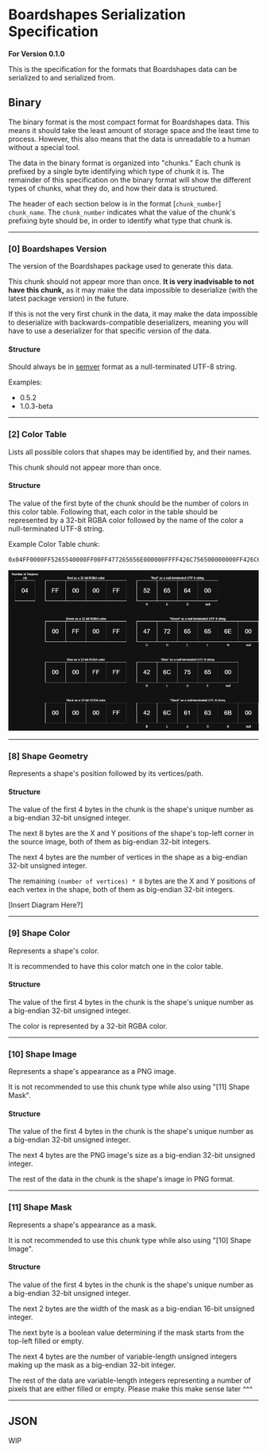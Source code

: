 # Boardshapes Serialization Specification

**For Version 0.1.0**

This is the specification for the formats that Boardshapes data can be serialized to and serialized from.

## Binary

The binary format is the most compact format for Boardshapes data. This means it should take the least amount of storage space and the least time to process. However, this also means that the data is unreadable to a human without a special tool.

The data in the binary format is organized into "chunks." Each chunk is prefixed by a single byte identifying which type of chunk it is. The remainder of this specification on the binary format will show the different types of chunks, what they do, and how their data is structured.

The header of each section below is in the format [`chunk_number`] `chunk_name`. The `chunk_number` indicates what the value of the chunk's prefixing byte should be, in order to identify what type that chunk is.

---

### [0] Boardshapes Version

The version of the Boardshapes package used to generate this data.

This chunk should not appear more than once. **It is very inadvisable to not have this chunk,** as it may make the data impossible to deserialize (with the latest package version) in the future.

If this is not the very first chunk in the data, it may make the data impossible to deserialize with backwards-compatible deserializers, meaning you will have to use a deserializer for that specific version of the data.

#### Structure

Should always be in [semver](https://semver.org/) format as a null-terminated UTF-8 string.

Examples:

- 0.5.2
- 1.0.3-beta

---

### [2] Color Table

Lists all possible colors that shapes may be identified by, and their names.

This chunk should not appear more than once.

#### Structure

The value of the first byte of the chunk should be the number of colors in this color table. Following that, each color in the table should be represented by a 32-bit RGBA color followed by the name of the color a null-terminated UTF-8 string.

Example Color Table chunk:

```
0x04FF0000FF5265540000FF00FF477265656E000000FFFF426C756500000000FF426C61636B00
```

![Color Table Chunk Diagram](./spec_img/color_table.png)

---

### [8] Shape Geometry

Represents a shape's position followed by its vertices/path.

#### Structure

The value of the first 4 bytes in the chunk is the shape's unique number as a big-endian 32-bit unsigned integer.

The next 8 bytes are the X and Y positions of the shape's top-left corner in the source image, both of them as big-endian 32-bit integers.

The next 4 bytes are the number of vertices in the shape as a big-endian 32-bit unsigned integer.

The remaining `(number of vertices) * 8` bytes are the X and Y positions of each vertex in the shape, both of them as big-endian 32-bit integers.

[Insert Diagram Here?]

---

### [9] Shape Color

Represents a shape's color.

It is recommended to have this color match one in the color table.

#### Structure

The value of the first 4 bytes in the chunk is the shape's unique number as a big-endian 32-bit unsigned integer.

The color is represented by a 32-bit RGBA color.

---

### [10] Shape Image

Represents a shape's appearance as a PNG image.

It is not recommended to use this chunk type while also using "[11] Shape Mask".

#### Structure

The value of the first 4 bytes in the chunk is the shape's unique number as a big-endian 32-bit unsigned integer.

The next 4 bytes are the PNG image's size as a big-endian 32-bit unsigned integer.

The rest of the data in the chunk is the shape's image in PNG format.

---

### [11] Shape Mask

Represents a shape's appearance as a mask.

It is not recommended to use this chunk type while also using "[10] Shape Image".

#### Structure

The value of the first 4 bytes in the chunk is the shape's unique number as a big-endian 32-bit unsigned integer.

The next 2 bytes are the width of the mask as a big-endian 16-bit unsigned integer.

The next byte is a boolean value determining if the mask starts from the top-left filled or empty.

The next 4 bytes are the number of variable-length unsigned integers making up the mask as a big-endian 32-bit integer.

The rest of the data are variable-length integers representing a number of pixels that are either filled or empty.
Please make this make sense later ^^^

---

## JSON

WIP
